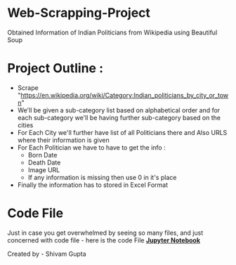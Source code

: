 # Web-Scrapping-Project
Obtained Information of Indian Politicians from Wikipedia using Beautiful Soup

# Project Outline :

- Scrape "https://en.wikipedia.org/wiki/Category:Indian_politicians_by_city_or_town" 
- We'll be given a sub-category list based on alphabetical order and for each sub-category we'll be having further sub-category based on the cities
- For Each City we'll further have list of all Politicians there and Also URLS where their information is given
- For Each Politician we have to have to get the info : 
    - Born Date 
    - Death Date
    - Image URL
    - If any information is missing then use 0 in it's place
- Finally the information has to stored in Excel Format

# Code File
Just in case you get overwhelmed by seeing so many files, and just concerned with code file - here is the code File [**Jupyter Notebook**]()

Created by - Shivam Gupta
